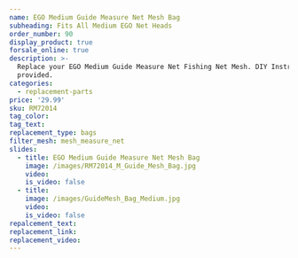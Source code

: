 ```yaml
---
name: EGO Medium Guide Measure Net Mesh Bag
subheading: Fits All Medium EGO Net Heads
order_number: 90
display_product: true
forsale_online: true
description: >-
  Replace your EGO Medium Guide Measure Net Fishing Net Mesh. DIY Instructions
  provided.
categories:
  - replacement-parts
price: '29.99'
sku: RM72014
tag_color:
tag_text:
replacement_type: bags
filter_mesh: mesh_measure_net
slides:
  - title: EGO Medium Guide Measure Net Mesh Bag
    image: /images/RM72014_M_Guide_Mesh_Bag.jpg
    video:
    is_video: false
  - title:
    image: /images/GuideMesh_Bag_Medium.jpg
    video:
    is_video: false
repalcement_text:
replacement_link:
replacement_video:
---
```

